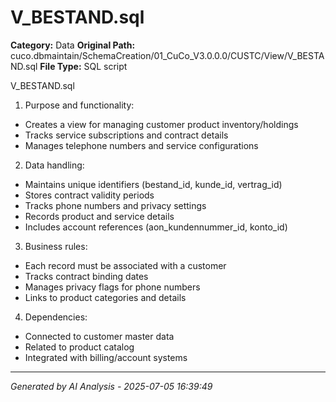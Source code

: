 # V_BESTAND.sql

**Category:** Data
**Original Path:** cuco.dbmaintain/SchemaCreation/01_CuCo_V3.0.0.0/CUSTC/View/V_BESTAND.sql
**File Type:** SQL script

V_BESTAND.sql
1. Purpose and functionality:
- Creates a view for managing customer product inventory/holdings
- Tracks service subscriptions and contract details
- Manages telephone numbers and service configurations

2. Data handling:
- Maintains unique identifiers (bestand_id, kunde_id, vertrag_id)
- Stores contract validity periods
- Tracks phone numbers and privacy settings
- Records product and service details
- Includes account references (aon_kundennummer_id, konto_id)

3. Business rules:
- Each record must be associated with a customer
- Tracks contract binding dates
- Manages privacy flags for phone numbers
- Links to product categories and details

4. Dependencies:
- Connected to customer master data
- Related to product catalog
- Integrated with billing/account systems

---
*Generated by AI Analysis - 2025-07-05 16:39:49*
